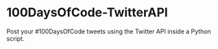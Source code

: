 # 100DaysOfCode-TwitterAPI
Post your #100DaysOfCode tweets using the Twitter API inside a Python script.
